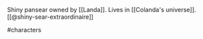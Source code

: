 Shiny pansear owned by [[Landa]]. Lives in [[Colanda's universe]]. [[@shiny-sear-extraordinaire]]

#characters 